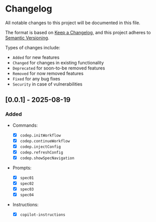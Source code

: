 # Changelog

All notable changes to this project will be documented in this file.

The format is based on [Keep a Changelog](https://keepachangelog.com/en/1.0.0/), and this project adheres to [Semantic Versioning](https://semver.org/spec/v2.0.0.html).

Types of changes include:

- `Added` for new features
- `Changed` for changes in existing functionality
- `Deprecated` for soon-to-be removed features
- `Removed` for now removed features
- `Fixed` for any bug fixes
- `Security` in case of vulnerabilities

## [0.0.1] - 2025-08-19

### Added

- Commands:

    - [x] `codep.initWorkflow`
    - [x] `codep.continueWorkflow`
    - [x] `codep.injectConfig`
    - [x] `codep.refreshConfig`
    - [x] `codep.showSpecNavigation`

- Prompts:

    - [x] `spec01`
    - [x] `spec02`
    - [x] `spec03`
    - [x] `spec04`

- Instructions:

    - [x] `copilot-instructions`
